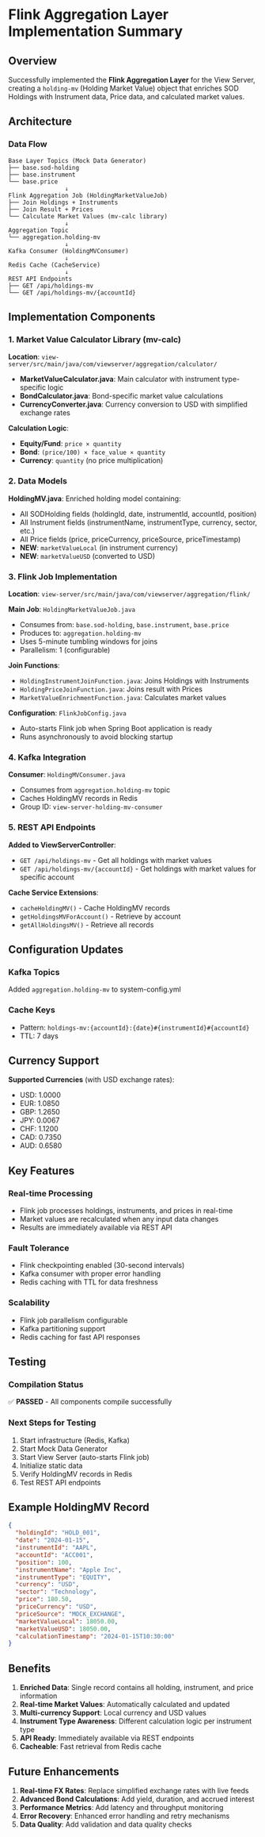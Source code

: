 # Flink Aggregation Layer Implementation Summary

## Overview
Successfully implemented the **Flink Aggregation Layer** for the View Server, creating a `holding-mv` (Holding Market Value) object that enriches SOD Holdings with Instrument data, Price data, and calculated market values.

## Architecture

### Data Flow
```
Base Layer Topics (Mock Data Generator)
├── base.sod-holding
├── base.instrument  
└── base.price
                ↓
Flink Aggregation Job (HoldingMarketValueJob)
├── Join Holdings + Instruments
├── Join Result + Prices
└── Calculate Market Values (mv-calc library)
                ↓
Aggregation Topic
└── aggregation.holding-mv
                ↓
Kafka Consumer (HoldingMVConsumer)
                ↓
Redis Cache (CacheService)
                ↓
REST API Endpoints
├── GET /api/holdings-mv
└── GET /api/holdings-mv/{accountId}
```

## Implementation Components

### 1. Market Value Calculator Library (mv-calc)

**Location**: `view-server/src/main/java/com/viewserver/aggregation/calculator/`

- **MarketValueCalculator.java**: Main calculator with instrument type-specific logic
- **BondCalculator.java**: Bond-specific market value calculations
- **CurrencyConverter.java**: Currency conversion to USD with simplified exchange rates

**Calculation Logic**:
- **Equity/Fund**: `price × quantity`
- **Bond**: `(price/100) × face_value × quantity`
- **Currency**: `quantity` (no price multiplication)

### 2. Data Models

**HoldingMV.java**: Enriched holding model containing:
- All SODHolding fields (holdingId, date, instrumentId, accountId, position)
- All Instrument fields (instrumentName, instrumentType, currency, sector, etc.)
- All Price fields (price, priceCurrency, priceSource, priceTimestamp)
- **NEW**: `marketValueLocal` (in instrument currency)
- **NEW**: `marketValueUSD` (converted to USD)

### 3. Flink Job Implementation

**Location**: `view-server/src/main/java/com/viewserver/aggregation/flink/`

**Main Job**: `HoldingMarketValueJob.java`
- Consumes from: `base.sod-holding`, `base.instrument`, `base.price`
- Produces to: `aggregation.holding-mv`
- Uses 5-minute tumbling windows for joins
- Parallelism: 1 (configurable)

**Join Functions**:
- `HoldingInstrumentJoinFunction.java`: Joins Holdings with Instruments
- `HoldingPriceJoinFunction.java`: Joins result with Prices
- `MarketValueEnrichmentFunction.java`: Calculates market values

**Configuration**: `FlinkJobConfig.java`
- Auto-starts Flink job when Spring Boot application is ready
- Runs asynchronously to avoid blocking startup

### 4. Kafka Integration

**Consumer**: `HoldingMVConsumer.java`
- Consumes from `aggregation.holding-mv` topic
- Caches HoldingMV records in Redis
- Group ID: `view-server-holding-mv-consumer`

### 5. REST API Endpoints

**Added to ViewServerController**:
- `GET /api/holdings-mv` - Get all holdings with market values
- `GET /api/holdings-mv/{accountId}` - Get holdings with market values for specific account

**Cache Service Extensions**:
- `cacheHoldingMV()` - Cache HoldingMV records
- `getHoldingsMVForAccount()` - Retrieve by account
- `getAllHoldingsMV()` - Retrieve all records

## Configuration Updates

### Kafka Topics
Added `aggregation.holding-mv` to system-config.yml

### Cache Keys
- Pattern: `holdings-mv:{accountId}:{date}#{instrumentId}#{accountId}`
- TTL: 7 days

## Currency Support

**Supported Currencies** (with USD exchange rates):
- USD: 1.0000
- EUR: 1.0850
- GBP: 1.2650
- JPY: 0.0067
- CHF: 1.1200
- CAD: 0.7350
- AUD: 0.6580

## Key Features

### Real-time Processing
- Flink job processes holdings, instruments, and prices in real-time
- Market values are recalculated when any input data changes
- Results are immediately available via REST API

### Fault Tolerance
- Flink checkpointing enabled (30-second intervals)
- Kafka consumer with proper error handling
- Redis caching with TTL for data freshness

### Scalability
- Flink job parallelism configurable
- Kafka partitioning support
- Redis caching for fast API responses

## Testing

### Compilation Status
✅ **PASSED** - All components compile successfully

### Next Steps for Testing
1. Start infrastructure (Redis, Kafka)
2. Start Mock Data Generator
3. Start View Server (auto-starts Flink job)
4. Initialize static data
5. Verify HoldingMV records in Redis
6. Test REST API endpoints

## Example HoldingMV Record

```json
{
  "holdingId": "HOLD_001",
  "date": "2024-01-15",
  "instrumentId": "AAPL",
  "accountId": "ACC001",
  "position": 100,
  "instrumentName": "Apple Inc",
  "instrumentType": "EQUITY",
  "currency": "USD",
  "sector": "Technology",
  "price": 180.50,
  "priceCurrency": "USD",
  "priceSource": "MOCK_EXCHANGE",
  "marketValueLocal": 18050.00,
  "marketValueUSD": 18050.00,
  "calculationTimestamp": "2024-01-15T10:30:00"
}
```

## Benefits

1. **Enriched Data**: Single record contains all holding, instrument, and price information
2. **Real-time Market Values**: Automatically calculated and updated
3. **Multi-currency Support**: Local currency and USD values
4. **Instrument Type Awareness**: Different calculation logic per instrument type
5. **API Ready**: Immediately available via REST endpoints
6. **Cacheable**: Fast retrieval from Redis cache

## Future Enhancements

1. **Real-time FX Rates**: Replace simplified exchange rates with live feeds
2. **Advanced Bond Calculations**: Add yield, duration, and accrued interest
3. **Performance Metrics**: Add latency and throughput monitoring
4. **Error Recovery**: Enhanced error handling and retry mechanisms
5. **Data Quality**: Add validation and data quality checks 